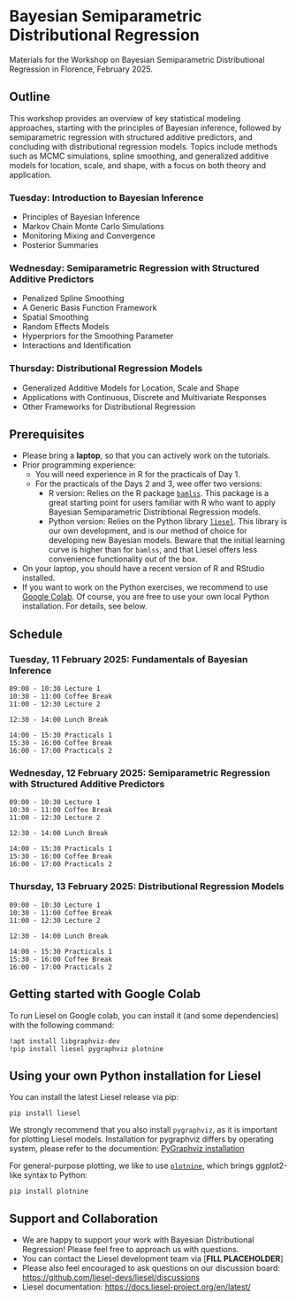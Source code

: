 # Bayesian Semiparametric Distributional Regression

Materials for the Workshop on Bayesian Semiparametric Distributional Regression in Florence, February 2025.

## Outline

This workshop provides an overview of key statistical modeling approaches, starting with the principles of Bayesian inference, followed by semiparametric regression with structured additive predictors, and concluding with distributional regression models. Topics include methods such as MCMC simulations, spline smoothing, and generalized additive models for location, scale, and shape, with a focus on both theory and application.

### Tuesday: Introduction to Bayesian Inference

- Principles of Bayesian Inference
- Markov Chain Monte Carlo Simulations
- Monitoring Mixing and Convergence
- Posterior Summaries

### Wednesday: Semiparametric Regression with Structured Additive Predictors

- Penalized Spline Smoothing
- A Generic Basis Function Framework
- Spatial Smoothing
- Random Effects Models
- Hyperpriors for the Smoothing Parameter
- Interactions and Identification

### Thursday: Distributional Regression Models

- Generalized Additive Models for Location, Scale and Shape
- Applications with Continuous, Discrete and Multivariate Responses
- Other Frameworks for Distributional Regression

## Prerequisites

- Please bring a **laptop**, so that you can actively work on the tutorials.
- Prior programming experience:
  - You will need experience in R for the practicals of Day 1.
  - For the practicals of the Days 2 and 3, wee offer two versions:
    - R version: Relies on the R package [`bamlss`](https://cran.r-project.org/web/packages/bamlss/vignettes/bamlss.html). This package is a great starting point for users familiar with R who want to apply Bayesian Semiparametric Distribtional Regression models.
    - Python version: Relies on the Python library [`liesel`](https://liesel-project.org). This library is our own development, and is our method of choice for developing new Bayesian models. Beware that the initial learning curve is higher than for `bamlss`, and that Liesel offers less convenience functionality out of the box.
- On your laptop, you should have a recent version of R and RStudio installed.
- If you want to work on the Python exercises, we recommend to use [Google Colab](https://colab.research.google.com). Of course, you are free to use your own local Python installation. For details, see below.

## Schedule

### Tuesday, 11 February 2025: Fundamentals of Bayesian Inference

```
09:00 - 10:30 Lecture 1
10:30 - 11:00 Coffee Break
11:00 - 12:30 Lecture 2

12:30 - 14:00 Lunch Break

14:00 - 15:30 Practicals 1
15:30 - 16:00 Coffee Break
16:00 - 17:00 Practicals 2
```

### Wednesday, 12 February 2025: Semiparametric Regression with Structured Additive Predictors

```
09:00 - 10:30 Lecture 1
10:30 - 11:00 Coffee Break
11:00 - 12:30 Lecture 2

12:30 - 14:00 Lunch Break

14:00 - 15:30 Practicals 1
15:30 - 16:00 Coffee Break
16:00 - 17:00 Practicals 2
```

### Thursday, 13 February 2025: Distributional Regression Models

```
09:00 - 10:30 Lecture 1
10:30 - 11:00 Coffee Break
11:00 - 12:30 Lecture 2

12:30 - 14:00 Lunch Break

14:00 - 15:30 Practicals 1
15:30 - 16:00 Coffee Break
16:00 - 17:00 Practicals 2
```

## Getting started with Google Colab

To run Liesel on Google colab, you can install it (and some dependencies) with the following
command:

```
!apt install libgraphviz-dev
!pip install liesel pygraphviz plotnine
```

## Using your own Python installation for Liesel

You can install the latest Liesel release via pip:

```
pip install liesel
```

We strongly recommend that you also install `pygraphviz`, as it is important for
plotting Liesel models. Installation for pygraphviz differs by operating system, please
refer to the documention: [PyGraphviz installation](https://pygraphviz.github.io/documentation/stable/install.html)

For general-purpose plotting, we like to use [`plotnine`](https://plotnine.org), which brings ggplot2-like
syntax to Python:

```
pip install plotnine
```

## Support and Collaboration

- We are happy to support your work with Bayesian Distributional Regression! Please feel free to approach us with questions.
- You can contact the Liesel development team via [**FILL PLACEHOLDER**]
- Please also feel encouraged to ask questions on our discussion board: <https://github.com/liesel-devs/liesel/discussions>
- Liesel documentation: <https://docs.liesel-project.org/en/latest/>
